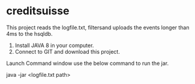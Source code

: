 # creditsuisse
 
 
 This project reads the logfile.txt, filtersand uploads the events longer than 4ms to the hsqldb.
 
 1. Install JAVA 8 in your computer.
 2. Connect to GIT and download this project.
 
 Launch Command window use the below command to run the jar.
 
 java -jar <jarname> <logfile.txt path>
 
